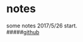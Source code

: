 # notes
some notes
2017/5/26 start.<br>
#####[github](https://github.com/nghxni/notes/blob/master/github/lists)
